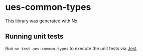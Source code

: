 # ues-common-types

This library was generated with [Nx](https://nx.dev).

## Running unit tests

Run `nx test ues-common-types` to execute the unit tests via [Jest](https://jestjs.io).
